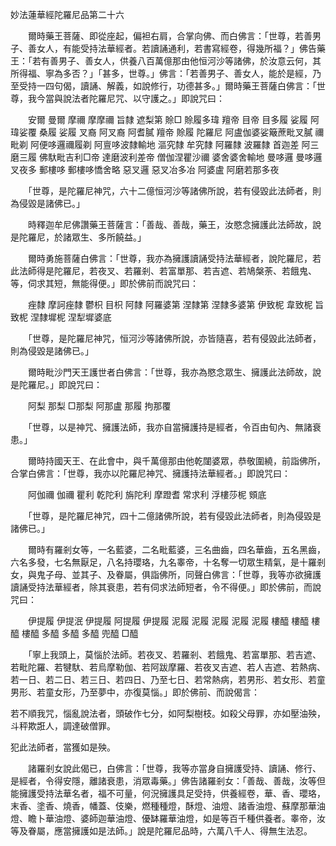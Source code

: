 妙法蓮華經陀羅尼品第二十六

　　爾時藥王菩薩、即從座起，偏袒右肩，合掌向佛、而白佛言：「世尊，若善男子、善女人，有能受持法華經者。若讀誦通利，若書寫經卷，得幾所福？」佛告藥王：「若有善男子、善女人，供養八百萬億那由他恒河沙等諸佛，於汝意云何，其所得福、寧為多否？」「甚多，世尊。」佛言：「若善男子、善女人，能於是經，乃至受持一四句偈，讀誦、解義，如說修行，功德甚多。」爾時藥王菩薩白佛言：「世尊，我今當與說法者陀羅尼咒、以守護之。」即說咒曰：

　　安爾 曼爾 摩禰 摩摩禰 旨隸 遮梨第 賒□ 賒履多瑋 羶帝 目帝 目多履 娑履 阿瑋娑覆 桑履 娑履 叉裔 阿叉裔 阿耆膩 羶帝 賒履 陀羅尼 阿盧伽婆娑簸蔗毗叉膩 禰毗剃 阿便哆邏禰履剃 阿亶哆波隸輸地 漚究隸 牟究隸 阿羅隸 波羅隸 首迦差 阿三磨三履 佛馱毗吉利□帝 達磨波利差帝 僧伽涅瞿沙禰 婆舍婆舍輸地 曼哆邏 曼哆邏叉夜多 郵樓哆 郵樓哆憍舍略 惡叉邏 惡叉冶多冶 阿婆盧 阿磨若那多夜

　　「世尊，是陀羅尼神咒，六十二億恒河沙等諸佛所說，若有侵毀此法師者，則為侵毀是諸佛已。」

　　時釋迦牟尼佛讚藥王菩薩言：「善哉、善哉，藥王，汝愍念擁護此法師故，說是陀羅尼，於諸眾生、多所饒益。」

　　爾時勇施菩薩白佛言：「世尊，我亦為擁護讀誦受持法華經者，說陀羅尼，若此法師得是陀羅尼，若夜叉、若羅剎、若富單那、若吉遮、若鳩槃荼、若餓鬼、等，伺求其短，無能得便。」即於佛前而說咒曰：

　　痤隸 摩訶痤隸 鬱枳 目枳 阿隸 阿羅婆第 涅隸第 涅隸多婆第 伊致柅 韋致柅 旨致柅 涅隸墀柅 涅犁墀婆底

　　「世尊，是陀羅尼神咒，恒河沙等諸佛所說，亦皆隨喜，若有侵毀此法師者，則為侵毀是諸佛已。」

　　爾時毗沙門天王護世者白佛言：「世尊，我亦為愍念眾生、擁護此法師故，說是陀羅尼。」即說咒曰：

　　阿梨 那梨 □那梨 阿那盧 那履 拘那覆

　　「世尊，以是神咒、擁護法師，我亦自當擁護持是經者，令百由旬內、無諸衰患。」

　　爾時持國天王、在此會中，與千萬億那由他乾闥婆眾，恭敬圍繞，前詣佛所，合掌白佛言：「世尊，我亦以陀羅尼神咒、擁護持法華經者。」即說咒曰：

　　阿伽禰 伽禰 瞿利 乾陀利 旃陀利 摩蹬耆 常求利 浮樓莎柅 頞底

　　「世尊，是陀羅尼神咒，四十二億諸佛所說，若有侵毀此法師者，則為侵毀是諸佛已。」

　　爾時有羅剎女等，一名藍婆，二名毗藍婆，三名曲齒，四名華齒，五名黑齒，六名多發，七名無厭足，八名持瓔珞，九名睾帝，十名奪一切眾生精氣，是十羅剎女，與鬼子母、並其子、及眷屬，俱詣佛所，同聲白佛言：「世尊，我等亦欲擁護讀誦受持法華經者，除其衰患，若有伺求法師短者，令不得便。」即於佛前，而說咒曰：

　　伊提履 伊提泯 伊提履 阿提履 伊提履 泥履 泥履 泥履 泥履 泥履 樓醯 樓醯 樓醯 樓醯 多醯 多醯 多醯 兜醯 □醯

　　「寧上我頭上，莫惱於法師。若夜叉、若羅剎、若餓鬼、若富單那、若吉遮、若毗陀羅、若犍馱、若烏摩勒伽、若阿跋摩羅、若夜叉吉遮、若人吉遮、若熱病、若一日、若二日、若三日、若四日、乃至七日、若常熱病，若男形、若女形、若童男形、若童女形，乃至夢中，亦復莫惱。」即於佛前、而說偈言：

若不順我咒，惱亂說法者，頭破作七分，如阿梨樹枝。如殺父母罪，亦如壓油殃，斗秤欺誑人，調達破僧罪。

犯此法師者，當獲如是殃。

　　諸羅剎女說此偈已，白佛言：「世尊，我等亦當身自擁護受持、讀誦、修行、是經者，令得安隱，離諸衰患，消眾毒藥。」佛告諸羅剎女：「善哉、善哉，汝等但能擁護受持法華名者，福不可量，何況擁護具足受持，供養經卷，華、香、瓔珞，末香、塗香、燒香，幡蓋、伎樂，燃種種燈，酥燈、油燈、諸香油燈、蘇摩那華油燈、瞻卜華油燈、婆師迦華油燈、優缽羅華油燈，如是等百千種供養者。睾帝，汝等及眷屬，應當擁護如是法師。」說是陀羅尼品時，六萬八千人、得無生法忍。

